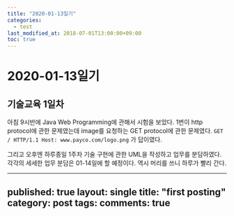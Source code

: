 ```yaml
---
title: "2020-01-13일기"
categories: 
  - test
last_modified_at: 2018-07-01T13:00:00+09:00
toc: true
---
```


# 2020-01-13일기
## 기술교육 1일차
아침 9시반에 Java Web Programming에 관해서 시험을 보았다.
1번이 http protocol에 관한 문제였는데 image를 요청하는 GET protocol에 관한 문제였다.
`GET / HTTP/1.1
Host: www.payco.com/logo.png`
가 답이였다.

그리고 오후엔 하루종일 1주차 기술 구현에 관한 UML을 작성하고 업무를 분담하였다.
각각의 세세한 업무 분담은 01-14일에 할 예정이다.
역시 머리를 쓰니 하루가 빨리 간다.


---
published: true
layout: single
title: "first posting"
category: post
tags:
comments: true
---
